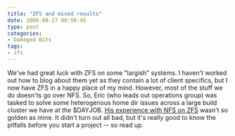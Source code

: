 ```yaml
---
title: "ZFS and mixed results"
date: 2006-08-27 00:58:45
type: post
categories:
- Damaged Bits
tags:
- zfs
---
```


We've had great luck with ZFS on some "largish" systems.  I haven't worked out how to blog about them yet as they contain a lot of client specifics, but I now have ZFS in a happy place of my mind.  However, most of the stuff we do doesn'ts go over NFS.  So, Eric (who leads out operations group) was tasked to solve some heterogenous home dir issues across a large build cluster we have at the $DAYJOB.  <a href="https://www.nanobyte.org/blog/index.php?/archives/7-Economical-Shared-Home-Directories-with-Solaris-and-ZFS.html">His experience with NFS on ZFS</a> wasn't so golden as mine.  It didn't turn out all bad, but it's really good to know the pitfalls before you start a project -- so read up.
